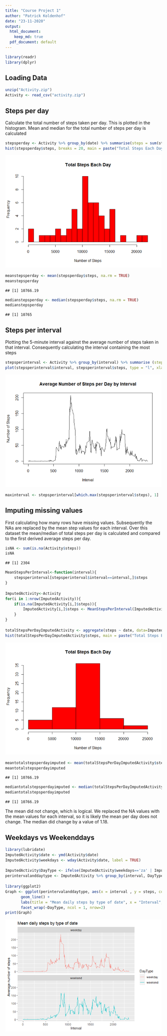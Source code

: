 ```yaml
---
title: "Course Project 1"
author: "Patrick Koldenhof"
date: "23-11-2020"
output:
  html_document: 
    keep_md: true
  pdf_document: default
---
```





```r
library(readr)
library(dplyr)
```

## Loading Data

```r
unzip("Activity.zip")
Activity <- read_csv("activity.zip")
```

## Steps per day
Calculate the total number of steps taken per day. This is plotted in the histogram. Mean and median for the total number of steps per day is calculated 

```r
stepsperday <- Activity %>% group_by(date) %>% summarise(steps = sum(steps))
hist(stepsperday$steps, breaks = 20, main = paste("Total Steps Each Day"), col="red",xlab="Number of Steps")
```

![](Figs/unnamed-chunk-2-1.png)<!-- -->

```r
meanstepsperday <- mean(stepsperday$steps, na.rm = TRUE)
meanstepsperday
```

```
## [1] 10766.19
```

```r
medianstepsperday <- median(stepsperday$steps, na.rm = TRUE)
medianstepsperday
```

```
## [1] 10765
```

## Steps per interval
Plotting the 5-minute interval against the average number of steps taken in that interval. Consequently calculating the interval containing the most steps

```r
stepsperinterval <- Activity %>% group_by(interval) %>% summarise (steps = mean(steps, na.rm = TRUE))
plot(stepsperinterval$interval, stepsperinterval$steps, type = "l", xlab="Interval", ylab="Number of Steps",main="Average Number of Steps per Day by Interval")
```

![](Figs/unnamed-chunk-3-1.png)<!-- -->

```r
maxinterval <- stepsperinterval[which.max(stepsperinterval$steps), 1]
```

## Imputing missing values
First calculating how many rows have missing values. Subsequently the NAs are replaced by the mean step values for each interval. Over this dataset the mean/median of total steps per day is calculated and compared to the first derived average steps per day. 


```r
isNA <- sum(is.na(Activity$steps))
isNA
```

```
## [1] 2304
```

```r
MeanStepsPerInterval<-function(interval){
    stepsperinterval[stepsperinterval$interval==interval,]$steps
}

ImputedActivity<-Activity
for(i in 1:nrow(ImputedActivity)){
    if(is.na(ImputedActivity[i,]$steps)){
        ImputedActivity[i,]$steps <- MeanStepsPerInterval(ImputedActivity[i,]$interval)
    }
}

totalStepsPerDayImputedActivity <- aggregate(steps ~ date, data=ImputedActivity, sum)
hist(totalStepsPerDayImputedActivity$steps, main = paste("Total Steps Each Day"), col="red",xlab="Number of Steps") 
```

![](Figs/unnamed-chunk-4-1.png)<!-- -->

```r
meantotalstepsperdayimputed <- mean(totalStepsPerDayImputedActivity$steps)
meantotalstepsperdayimputed
```

```
## [1] 10766.19
```

```r
mediantotalstepsperdayimputed <- median(totalStepsPerDayImputedActivity$steps)
mediantotalstepsperdayimputed
```

```
## [1] 10766.19
```
The mean did not change, which is logical. We replaced the NA values with the mean values for each interval, so it is likely the mean per day does not change. The median did change by a value of 1.18. 


## Weekdays vs Weekenddays

```r
library(lubridate)
ImputedActivity$date <- ymd(Activity$date)
ImputedActivity$weekdays <- wday(Activity$date, label = TRUE)

ImputedActivity$DayType <- ifelse(ImputedActivity$weekdays=='za' | ImputedActivity$weekdays=='zo', 'weekend','weekday')
perintervalanddaytype <- ImputedActivity %>% group_by(interval, DayType) %>% summarise (steps = mean(steps, na.rm = TRUE))

library(ggplot2)
Graph <- ggplot(perintervalanddaytype, aes(x = interval , y = steps, color = DayType)) +
       geom_line() +
       labs(title = "Mean daily steps by type of date", x = "Interval", y = "Average number of steps") +
       facet_wrap(~DayType, ncol = 1, nrow=2)
print(Graph)
```

![](Figs/unnamed-chunk-5-1.png)<!-- -->


